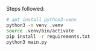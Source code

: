 Steps followed:
```bash
# apt install python3-venv
python3 -m venv .venv
source .venv/bin/activate
pip install -r requirements.txt
python3 main.py
```